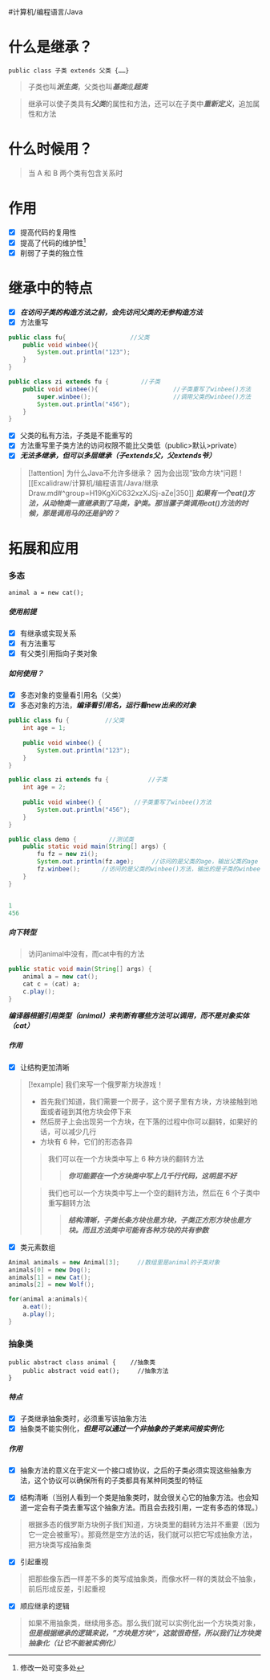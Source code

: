 #计算机/编程语言/Java 
# 什么是继承？
```
public class 子类 extends 父类 {……}
```
>子类也叫***派生类***，父类也叫***基类***或***超类***

>继承可以使子类具有***父类***的属性和方法，还可以在子类中***重新定义***，追加属性和方法

# 什么时候用？
>当 A 和 B 两个类有包含关系时

# 作用
- [x] 提高代码的复用性
- [x] 提高了代码的维护性[^1]
- [x] 削弱了子类的独立性

[^1]:修改一处可变多处

# 继承中的特点
- [x]  ***在访问子类的构造方法之前，会先访问父类的无参构造方法***
- [x]  方法重写
```java
public class fu{                  //父类
	public void winbee(){
		System.out.println("123");
	}
}
```
```java
public class zi extends fu {         //子类
	public void winbee(){                     //子类重写了winbee()方法
		super.winbee();                       //调用父类的winbee()方法
		System.out.println("456");
	}
}
```

- [x]  父类的私有方法，子类是不能重写的
- [x]  方法重写里子类方法的访问权限不能比父类低（public>默认>private）
- [x]  ***无法多继承，但可以多层继承（子extends父，父extends爷）***
>[!attention] 为什么Java不允许多继承？
>因为会出现”致命方块“问题
>![[Excalidraw/计算机/编程语言/Java/继承 Draw.md#^group=H19KgXiC632xzXJSj-aZe|350]]
>***如果有一个eat()方法，从动物类一直继承到了马类，驴类。那当骡子类调用eat()方法的时候，那是调用马的还是驴的？***


# 拓展和应用
### 多态
```
animal a = new cat();
```

##### 使用前提
- [x] 有继承或实现关系
- [x] 有方法重写
- [x] 有父类引用指向子类对象

##### 如何使用？
- [x] 多态对象的变量看引用名（父类）
- [x] 多态对象的方法，***编译看引用名，运行看new出来的对象***
```java
public class fu {          //父类
    int age = 1;  
  
    public void winbee() {  
        System.out.println("123");  
    }  
}
```
```java
public class zi extends fu {           //子类
    int age = 2;  
  
    public void winbee() {         //子类重写了winbee()方法  
        System.out.println("456");  
    }  
}
```
```java
public class demo {         //测试类
    public static void main(String[] args) {  
        fu fz = new zi();  
        System.out.println(fz.age);     //访问的是父类的age，输出父类的age
        fz.winbee();      //访问的是父类的winbee()方法，输出的是子类的winbee()方法
    }                     
}


1
456
```

##### 向下转型
>访问animal中没有，而cat中有的方法
```java
public static void main(String[] args) {  
    animal a = new cat(); 
    cat c = (cat) a;
    c.play();
}
```
***编译器根据引用类型（animal）来判断有哪些方法可以调用，而不是对象实体（cat）***

##### 作用
- [x] 让结构更加清晰
>[!example]
>我们来写一个俄罗斯方块游戏！
>- 首先我们知道，我们需要一个房子，这个房子里有方块，方块接触到地面或者碰到其他方块会停下来
>- 然后房子上会出现另一个方块，在下落的过程中你可以翻转，如果好的话，可以减少几行
>- 方块有 6 种，它们的形态各异
>
>>我们可以在一个方块类中写上 6 种方块的翻转方法
>>>***你可能要在一个方块类中写上几千行代码，这明显不好***
>
>>我们也可以一个方块类中写上一个空的翻转方法，然后在 6 个子类中重写翻转方法
>>>***结构清晰，子类长条方块也是方块，子类正方形方块也是方块。而且方法类中可能有各种方块的共有参数***

- [x] 类元素数组
```java
Animal animals = new Animal[3];     //数组里是animal的子类对象
animals[0] = new Dog();
animals[1] = new Cat();
animals[2] = new Wolf();

for(animal a:animals){
	a.eat();
	a.play();
}
```


### 抽象类
```
public abstract class animal {    //抽象类
	public abstract void eat();     //抽象方法
}
```

##### 特点
- [x] 子类继承抽象类时，必须重写该抽象方法
- [x] 抽象类不能实例化，***但是可以通过一个非抽象的子类来间接实例化***

##### 作用
- [x] 抽象方法的意义在于定义一个接口或协议，之后的子类必须实现这些抽象方法，这个协议可以确保所有的子类都具有某种同类型的特征

- [x] 结构清晰（当别人看到一个类是抽象类时，就会很关心它的抽象方法。也会知道一定会有子类去重写这个抽象方法。而且会去找引用，一定有多态的体现。）
>根据多态的俄罗斯方块例子我们知道，方块类里的翻转方法并不重要（因为它一定会被重写）。那竟然是空方法的话，我们就可以把它写成抽象方法，把方块类写成抽象类

- [x] 引起重视
>把那些像东西一样差不多的类写成抽象类，而像水杯一样的类就会不抽象，前后形成反差，引起重视

- [x] 顺应继承的逻辑
>如果不用抽象类，继续用多态。那么我们就可以实例化出一个方块类对象，***但是根据继承的逻辑来说，”方块是方块“，这就很奇怪，所以我们让方块类抽象化（让它不能被实例化）***


























